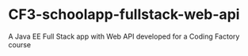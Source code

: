 # CF3-schoolapp-fullstack-web-api
A Java EE Full Stack app with Web API developed for a Coding Factory course
